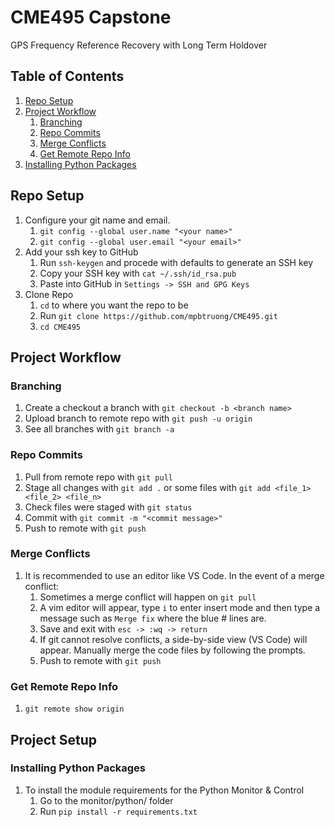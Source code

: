 # CME495 Capstone
GPS Frequency Reference Recovery with Long Term Holdover

## Table of Contents
1. [Repo Setup](#Repo-Setup)
2. [Project Workflow](#Project-Workflow)
    1. [Branching](#Branching)
    2. [Repo Commits](#Repo-Commits)
    3. [Merge Conflicts](#Merge-Conflicts)
    4. [Get Remote Repo Info](#Get-Remote-Repo-Info)
3. [Installing Python Packages](#Installing-Python-Packages)

## Repo Setup
1. Configure your git name and email.
    1. ```git config --global user.name "<your name>"```
    2. ```git config --global user.email "<your email>"```
2. Add your ssh key to GitHub
    1. Run ```ssh-keygen``` and procede with defaults to generate an SSH key
    2. Copy your SSH key with ```cat ~/.ssh/id_rsa.pub```
    3. Paste into GitHub in ```Settings -> SSH and GPG Keys```
3. Clone Repo
    1. ```cd``` to where you want the repo to be
    2. Run ```git clone https://github.com/mpbtruong/CME495.git```
    3. ```cd CME495```

## Project Workflow

### Branching
1. Create a checkout a branch with ```git checkout -b <branch name>```
2. Upload branch to remote repo with ```git push -u origin```
3. See all branches with ```git branch -a```

### Repo Commits
1. Pull from remote repo with ```git pull```
2. Stage all changes with ```git add .``` or some files with ```git add <file_1> <file_2> <file_n>```
3. Check files were staged with ```git status```
4. Commit with ```git commit -m "<commit message>"```
5. Push to remote with ```git push```

### Merge Conflicts
1. It is recommended to use an editor like VS Code. In the event of a merge conflict:
    1. Sometimes a merge conflict will happen on ```git pull```
    2. A vim editor will appear, type ```i``` to enter insert mode and then type a message such as ```Merge fix``` where the        blue # lines are.
    3. Save and exit with ```esc -> :wq -> return```
    4. If git cannot resolve conflicts, a side-by-side view (VS Code) will appear. Manually merge the code files by                following the prompts.
    5. Push to remote with ```git push```

### Get Remote Repo Info
1. ```git remote show origin```

## Project Setup

### Installing Python Packages
1. To install the module requirements for the Python Monitor & Control
    1. Go to the monitor/python/ folder
    2. Run ```pip install -r requirements.txt```
